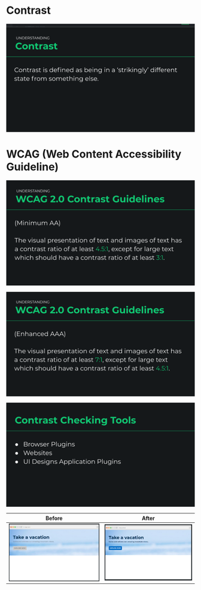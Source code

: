 # Contrast

<p align="center"><img src="contrast.png" width="700px"></p>

# WCAG (Web Content Accessibility Guideline)
<p align="center"><img src="wcag-aa.png" width="700px"></p>
<p align="center"><img src="wcag-aaa.png" width="700px"></p>
<p align="center"><img src="wcag-tools.png" width="700px"></p>

Before | After
:-----:|:-----:
![](problem.png) | ![](solution.png)
